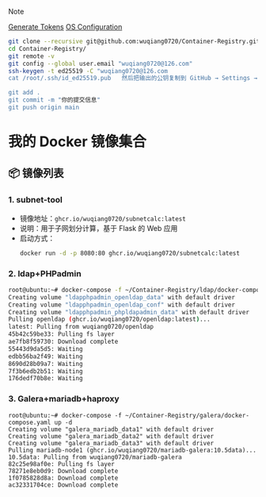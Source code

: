 > [!NOTE]
> [Generate Tokens](https://github.com/settings/tokens/)
> [OS Configuration](https://github.com/wuqiang0720/Container-Registry/blob/main/Ubuntu-configuration.md)

```bash
git clone --recursive git@github.com:wuqiang0720/Container-Registry.git
cd Container-Registry/
git remote -v
git config --global user.email "wuqiang0720@126.com"
ssh-keygen -t ed25519 -C "wuqiang0720@126.com
cat /root/.ssh/id_ed25519.pub   然后把输出的公钥复制到 GitHub → Settings → SSH and GPG keys → New SSH key

git add .
git commit -m "你的提交信息"
git push origin main
```
# 我的 Docker 镜像集合

## 📦 镜像列表

### 1. subnet-tool
- 镜像地址：`ghcr.io/wuqiang0720/subnetcalc:latest`
- 说明：用于子网划分计算，基于 Flask 的 Web 应用
- 启动方式：
  ```bash
  docker run -d -p 8080:80 ghcr.io/wuqiang0720/subnetcalc:latest

### 2. ldap+PHPadmin 
  ```bash
  root@ubuntu:~# docker-compose -f ~/Container-Registry/ldap/docker-compose.yaml up -d
  Creating volume "ldapphpadmin_openldap_data" with default driver
  Creating volume "ldapphpadmin_openldap_conf" with default driver
  Creating volume "ldapphpadmin_phpldapadmin_data" with default driver
  Pulling openldap (ghcr.io/wuqiang0720/openldap:latest)...
  latest: Pulling from wuqiang0720/openldap
  45b42c59be33: Pulling fs layer
  ae7fb8f59730: Download complete
  55443d9da5d5: Waiting
  edbb56ba2f49: Waiting
  8690d28b09a7: Waiting
  7f3b6edb2b51: Waiting
  176dedf70b8e: Waiting

  ```
### 3. Galera+mariadb+haproxy
```
root@ubuntu:~# docker-compose -f ~/Container-Registry/galera/docker-compose.yaml up -d
Creating volume "galera_mariadb_data1" with default driver
Creating volume "galera_mariadb_data2" with default driver
Creating volume "galera_mariadb_data3" with default driver
Pulling mariadb-node1 (ghcr.io/wuqiang0720/mariadb-galera:10.5data)...
10.5data: Pulling from wuqiang0720/mariadb-galera
82c25e98af0e: Pulling fs layer
78271e8eb0d9: Download complete
1f0785828d8a: Download complete
ac32331704ce: Download complete
```    
